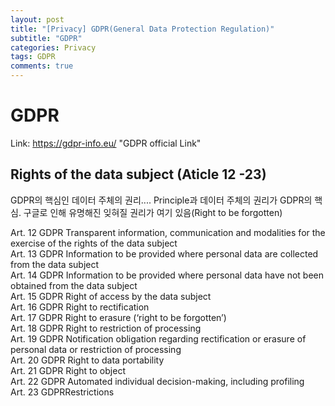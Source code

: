 ```yaml
---  
layout: post  
title: "[Privacy] GDPR(General Data Protection Regulation)"  
subtitle: "GDPR"  
categories: Privacy  
tags: GDPR   
comments: true  
---  
```


# GDPR
Link: https://gdpr-info.eu/ "GDPR official Link"


## Rights of the data subject (Aticle 12 -23)   
GDPR의 핵심인 데이터 주체의 권리.... Principle과 데이터 주체의 권리가 GDPR의 핵심. 구글로 인해 유명해진 잊혀질 권리가 여기 있음(Right to be forgotten)     


Art. 12 GDPR Transparent information, communication and modalities for the exercise of the rights of the data subject   
Art. 13 GDPR Information to be provided where personal data are collected from the data subject   
Art. 14 GDPR Information to be provided where personal data have not been obtained from the data subject   
Art. 15 GDPR Right of access by the data subject   
Art. 16 GDPR Right to rectification   
Art. 17 GDPR Right to erasure (‘right to be forgotten’)   
Art. 18 GDPR Right to restriction of processing   
Art. 19 GDPR Notification obligation regarding rectification or erasure of personal data or restriction of processing   
Art. 20 GDPR Right to data portability   
Art. 21 GDPR Right to object   
Art. 22 GDPR Automated individual decision-making, including profiling   
Art. 23 GDPRRestrictions   

